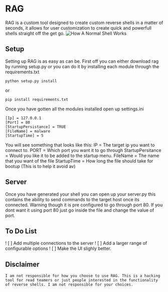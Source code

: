 # RAG
  RAG is a custom tool designed to create custom reverse shells in a matter of seconds, it allows for user customization to create quick and powerfull shells straight off the get go. 
![How A Normal Shell Works](https://github.com/backslash/RAG/blob/master/Reverse-Shell-illustration.png)
  
 ## Setup
  Setting up RAG is as easy as can be. First off you can either download rag by running setup.py or you can do it by installing each module through the requirements.txt
  ```
  python setup.py install
  ```
  or
  ```
  pip install requirements.txt
  ```
  Once you have gotten all the modules installed open up settings.ini
  ```
[Ip] = 127.0.0.1
[Port] = 80
[StartupPersistance] = TRUE
[FileName] = malware
[StartupTime] = 5
```
You will see something that looks like this:
IP = The target ip you want to connect to.
PORT = Which port you want it to go through
StartupPersitance = Would you like it to be added to the startup menu.
FileName = The name that you want of the file
StartupTime = How long the file should take for bootup (This is to help it avoid av)

## Server
  Once you have generated your shell you can open up your server.py this contains the ability to send commands to the target host once its connected. Warning though it is pre configured to go through port 80. If you dont want it using port 80 just go inside the file and change the value of port.
  
  ## To Do List
  ! [ ] Add multiple connections to the server
  ! [ ] Add a larger range of configurable options
  ! [ ] Make the UI slighly better.

  ## Disclaimer 
    I am not responsible for how you choose to use RAG. This is a hacking tool for read teamers or just people interested in the functionality of reverse shells. I am not responsible for your choices.
